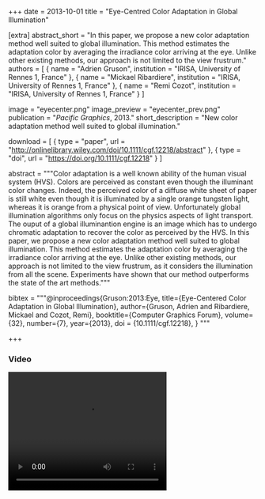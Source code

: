 +++
date = 2013-10-01
title = "Eye-Centred Color Adaptation in Global Illumination"

[extra]
abstract_short = "In this paper, we propose a new color adaptation method well suited to global illumination. This method estimates the adaptation color by averaging the irradiance color arriving at the eye. Unlike other existing methods, our approach is not limited to the view frustrum."
authors = [
  { name = "Adrien Gruson", institution = "IRISA, University of Rennes 1, France" }, 
  { name = "Mickael Ribardiere", institution = "IRISA, University of Rennes 1, France" },
  { name = "Remi Cozot", institution = "IRISA, University of Rennes 1, France" }
]

image = "eyecenter.png"
image_preview = "eyecenter_prev.png"
publication = "*Pacific Graphics*, 2013."
short_description = "New color adaptation method well suited to global illumination."

download = [
  { type = "paper", url = "http://onlinelibrary.wiley.com/doi/10.1111/cgf.12218/abstract" },
  { type = "doi", url = "https://doi.org/10.1111/cgf.12218" }
]

abstract = """Color adaptation is a well known ability of the human visual system (HVS). Colors are perceived as constant even though the illuminant color changes. Indeed, the perceived color of a diffuse white sheet of paper is still white even though it is illuminated by a single orange tungsten light, whereas it is orange from a physical point of view. Unfortunately global illumination algorithms only focus on the physics aspects of light transport. The ouput of a global illuminantion engine is an image which has to undergo chromatic adaptation to recover the color as perceived by the HVS. In this paper, we propose a new color adaptation method well suited to global illumination. This method estimates the adaptation color by averaging the irradiance color arriving at the eye. Unlike other existing methods, our approach is not limited to the view frustrum, as it considers the illumination from all the scene. Experiments have shown that our method outperforms the state of the art methods."""

bibtex = """@inproceedings{Gruson:2013:Eye,
  title={Eye-Centered Color Adaptation in Global Illumination},
  author={Gruson, Adrien and Ribardiere, Mickael and Cozot, Remi},
  booktitle={Computer Graphics Forum},
  volume={32},
  number={7},
  year={2013},
  doi = {10.1111/cgf.12218},
}
"""

+++

### Video
<video width="320" height="240" controls>
  <source src="https://data.adrien-gruson.com/research/2013_whitebalancing/video.mp4" type="video/mp4">
Your browser does not support the video tag.
</video>